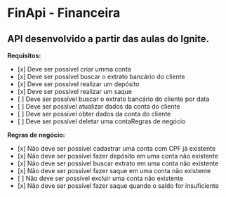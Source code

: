 <h1>FinApi - Financeira</h1>
<h2>API desenvolvido a partir das aulas do Ignite.</h2>

<strong>Requisitos:</strong>

<ul>
  <li>[x] Deve ser possível criar umma conta</li>
  <li>[x] Deve ser possível buscar o extrato bancário do cliente</li>
  <li>[x] Deve ser possível realizar um depósito</li>
  <li>[x] Deve ser possível realizar um saque</li>
  <li>[ ] Deve ser possível buscar o extrato bancário do cliente por data</li>
  <li>[ ] Deve ser possível atualizar dados da conta do cliente</li>
  <li>[ ] Deve ser possível obter dados da conta do cliente</li>
  <li>[ ] Deve ser possível deletar uma contaRegras de negócio</li>
</ul>

<strong>Regras de negócio:</strong>

<ul>
  <li>[x] Não deve ser possível cadastrar uma conta com CPF já existente</li>
  <li>[x] Não deve ser possível fazer depósito em uma conta não existente</li>
  <li>[x] Não deve ser possível buscar extrato em uma conta não existente</li>
  <li>[x] Não deve ser possível fazer saque em uma conta não existente</li>
  <li>[ ] Não deve ser possível excluir uma conta não existente</li>
  <li>[x] Não deve ser possível fazer saque quando o saldo for insuficiente</li>
</ul>
